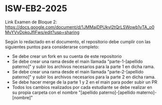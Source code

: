 # ISW-EB2-2025
Link Examen de Bloque 2: https://docs.google.com/document/d/1JMMajDPUkyl2tQrLSWowb1yTA_o0MvYVvDokoJfIFws/edit?usp=sharing

Según lo redactado en el documento, el repositorio debe cumplir con las siguientes puntos para considerarse completo:

* Se debe crear un fork en su cuenta de este repositorio
* Se debe crear una rama desde el main llamada "parte-1-[apellido paterno]" y subir los archivos necesarios para la parte 1 en dicha rama.
* Se debe crear una rama desde el main llamada "parte-2-[apellido paterno]" y subir los archivos necesarios para la parte 2 en dicha rama.
* Se debe hacer merge de la parte 1 y 2 en el main para poder subir un PR
* Todos los cambios realizados por cada estudiante se debe realizar en su propia carpeta con el nombre "[apellido paterno]-[apellido materno]-[nombre]"
